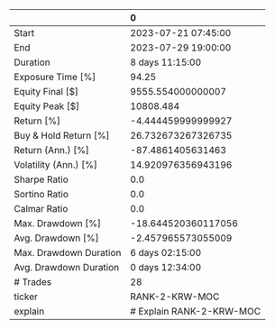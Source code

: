 |                        | 0                        |
|:-----------------------|:-------------------------|
| Start                  | 2023-07-21 07:45:00      |
| End                    | 2023-07-29 19:00:00      |
| Duration               | 8 days 11:15:00          |
| Exposure Time [%]      | 94.25                    |
| Equity Final [$]       | 9555.554000000007        |
| Equity Peak [$]        | 10808.484                |
| Return [%]             | -4.444459999999927       |
| Buy & Hold Return [%]  | 26.732673267326735       |
| Return (Ann.) [%]      | -87.4861405631463        |
| Volatility (Ann.) [%]  | 14.920976356943196       |
| Sharpe Ratio           | 0.0                      |
| Sortino Ratio          | 0.0                      |
| Calmar Ratio           | 0.0                      |
| Max. Drawdown [%]      | -18.644520360117056      |
| Avg. Drawdown [%]      | -2.457965573055009       |
| Max. Drawdown Duration | 6 days 02:15:00          |
| Avg. Drawdown Duration | 0 days 12:34:00          |
| # Trades               | 28                       |
| ticker                 | RANK-2-KRW-MOC           |
| explain                | # Explain RANK-2-KRW-MOC |